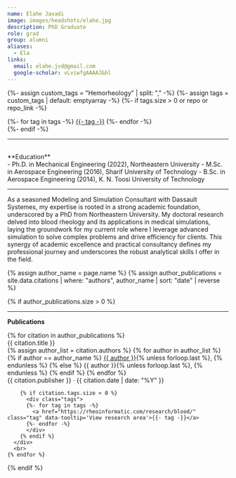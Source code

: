 ```yaml
---
name: Elahe Javadi
image: images/headshots/elahe.jpg
description: PhD Graduate
role: grad
group: alumni
aliases:
  - Ela
links:
  email: elahe.jvd@gmail.com
  google-scholar: vLviwfgAAAAJ&hl
---
```


{%- assign custom_tags = "Hemorheology" | split: "," -%}
{%- assign tags = custom_tags | default: emptyarray -%}
{%- if tags.size > 0 or repo or repo_link -%}
  <div class="tags">
    {%- for tag in tags -%}
      <a href="https://rheoinformatic.com/research/blood/" class="tag" data-tooltip='View research area'>{{- tag -}}</a>
    {%- endfor -%}
      </div>
{%- endif -%}
<hr>

<br>
**Education**
<br>
- Ph.D. in Mechanical Engineering (2022), Northeastern University
- M.Sc. in Aerospace Engineering (2016), Sharif University of Technology
- B.Sc. in Aerospace Engineering (2014), K. N. Toosi University of Technology
<br>
<hr>

As a seasoned Modeling and Simulation Consultant with Dassault Systemes, my expertise is rooted in a strong academic foundation, underscored by a PhD from Northeastern University. My doctoral research delved into blood rheology and its applications in medical simulations, laying the groundwork for my current role where I leverage advanced simulation to solve complex problems and drive efficiency for clients. This synergy of academic excellence and practical consultancy defines my professional journey and underscores the robust analytical skills I offer in the field.


{% assign author_name = page.name %}
{% assign author_publications = site.data.citations | where: "authors", author_name | sort: "date" | reverse %}

{% if author_publications.size > 0 %}
  <hr>
  <div class="publications">
    <p><strong>Publications</strong></p>
    {% for citation in author_publications %}
      <div class="publication">
        <p style="margin: 0;"><a href="{{ citation.link }}" style="text-decoration: none;">{{ citation.title }}</a></p>
        <p style="margin: 0;">
          {% assign author_list = citation.authors %}
          {% for author in author_list %}
            {% if author == author_name %}
              <u>{{ author }}</u>{% unless forloop.last %}, {% endunless %}
            {% else %}
              {{ author }}{% unless forloop.last %}, {% endunless %}
            {% endif %}
          {% endfor %}
        </p>
        <p style="margin: 0;">{{ citation.publisher }} · {{ citation.date | date: "%Y" }}</p>

        {% if citation.tags.size > 0 %}
          <div class="tags">
          {%- for tag in tags -%}
            <a href="https://rheoinformatic.com/research/blood/" class="tag" data-tooltip='View research area'>{{- tag -}}</a>
          {%- endfor -%}
          </div>
        {% endif %}
      </div>
      <br>
    {% endfor %}
  </div>
{% endif %}
